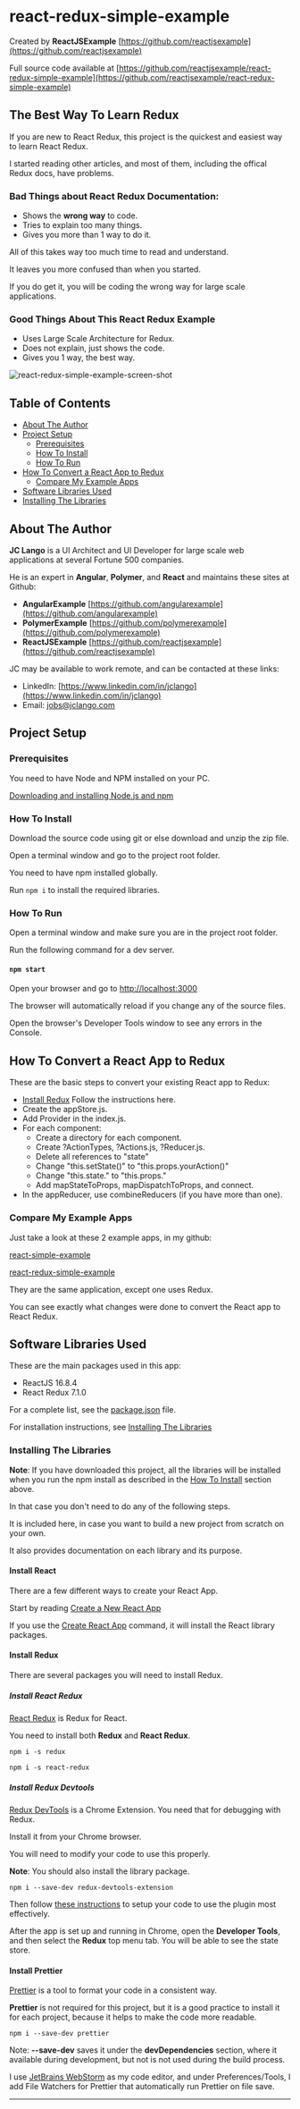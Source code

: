 # react-redux-simple-example

Created by **ReactJSExample** [https://github.com/reactjsexample](https://github.com/reactjsexample)

Full source code available at [https://github.com/reactjsexample/react-redux-simple-example](https://github.com/reactjsexample/react-redux-simple-example)

## The Best Way To Learn Redux

If you are new to React Redux, this project is the quickest and easiest way to learn React Redux.

I started reading other articles, and most of them, including the offical Redux docs, have problems.

### Bad Things about React Redux Documentation:

* Shows the **wrong way** to code.
* Tries to explain too many things.
* Gives you more than 1 way to do it.

All of this takes way too much time to read and understand.

It leaves you more confused than when you started.

If you do get it, you will be coding the wrong way for large scale applications.

### Good Things About This React Redux Example

* Uses Large Scale Architecture for Redux.
* Does not explain, just shows the code.
* Gives you 1 way, the best way.

![react-redux-simple-example-screen-shot](https://github.com/reactjsexample/react-redux-simple-example/blob/master/assets/images/react-redux-simple-example-screen-shot.png)

## Table of Contents

- [About The Author](#about-the-author)
- [Project Setup](#project-setup)
  - [Prerequisites](#prerequisites)
  - [How To Install](#how-to-install)
  - [How To Run](#how-to-run)
- [How To Convert a React App to Redux](#how-to-convert-a-react-app-to-redux)
  - [Compare My Example Apps](#compare-my-example-apps)
- [Software Libraries Used](#software-libraries-used)
- [Installing The Libraries](#installing-the-libraries)

## About The Author

**JC Lango** is a UI Architect and UI Developer for large scale web applications at several Fortune 500 companies.

He is an expert in **Angular**, **Polymer**, and **React** and maintains these sites at Github:

- **AngularExample** [https://github.com/angularexample](https://github.com/angularexample)
- **PolymerExample** [https://github.com/polymerexample](https://github.com/polymerexample)
- **ReactJSExample** [https://github.com/reactjsexample](https://github.com/reactjsexample)

JC may be available to work remote, and can be contacted at these links:

- LinkedIn: [https://www.linkedin.com/in/jclango](https://www.linkedin.com/in/jclango)
- Email: [jobs@jclango.com](mailto:jobs@jclango.com)

## Project Setup

### Prerequisites

You need to have Node and NPM installed on your PC.

[Downloading and installing Node.js and npm](https://docs.npmjs.com/downloading-and-installing-node-js-and-npm)

### How To Install

Download the source code using git or else download and unzip the zip file.

Open a terminal window and go to the project root folder.

You need to have npm installed globally.

Run `npm i` to install the required libraries.

### How To Run

Open a terminal window and make sure you are in the project root folder.

Run the following command for a dev server.

#### `npm start`

Open your browser and go to [http://localhost:3000](http://localhost:3000)

The browser will automatically reload if you change any of the source files.

Open the browser's Developer Tools window to see any errors in the Console.

## How To Convert a React App to Redux

These are the basic steps to convert your existing React app to Redux:

- [Install Redux](#install-redux) Follow the instructions here.
- Create the appStore.js.
- Add Provider in the index.js.
- For each component:
  - Create a directory for each component.
  - Create ?ActionTypes, ?Actions.js, ?Reducer.js. 
  - Delete all references to "state"
  - Change "this.setState()" to "this.props.yourAction()"
  - Change "this.state." to "this.props."
  - Add mapStateToProps, mapDispatchToProps, and connect.
- In the appReducer, use combineReducers (if you have more than one).

### Compare My Example Apps

Just take a look at these 2 example apps, in my github:

[react-simple-example](https://github.com/reactjsexample/react-simple-example)

[react-redux-simple-example](https://github.com/reactjsexample/react-redux-simple-example)

They are the same application, except one uses Redux.

You can see exactly what changes were done to convert the React app to React Redux.

## Software Libraries Used

These are the main packages used in this app:

- ReactJS 16.8.4
- React Redux 7.1.0

For a complete list, see the [package.json](https://github.com/reactjsexample/react-redux-example/blob/master/package.json) file.

For installation instructions, see [Installing The Libraries](#installing-the-libraries)

### Installing The Libraries

**Note**: If you have downloaded this project, all the libraries will be installed when you run the npm install as described in the [How To Install](#how-to-install) section above.

In that case you don't need to do any of the following steps.

It is included here,
in case you want to build a new project from scratch on your own.

It also provides documentation on each library and its purpose. 

#### Install React

There are a few different ways to create your React App.

Start by reading [Create a New React App](https://reactjs.org/docs/create-a-new-react-app.html)

If you use the [Create React App](https://reactjs.org/docs/create-a-new-react-app.html#create-react-app) command, it will install the React library packages.

#### Install Redux

There are several packages you will need to install Redux.

##### Install React Redux

[React Redux](https://react-redux.js.org/) is Redux for React.

You need to install both **Redux** and **React Redux**.

`npm i -s redux`

`npm i -s react-redux`

##### Install Redux Devtools

[Redux DevTools](https://chrome.google.com/webstore/detail/redux-devtools/lmhkpmbekcpmknklioeibfkpmmfibljd?hl=en) is a Chrome Extension.
You need that for debugging with Redux.

Install it from your Chrome browser.

You will need to modify your code to use this properly.

**Note**: You should also install the library package.

`npm i --save-dev redux-devtools-extension`

Then follow [these instructions](https://github.com/zalmoxisus/redux-devtools-extension#13-use-redux-devtools-extension-package-from-npm) to setup your code to use the plugin most effectively.

After the app is set up and running in Chrome,
open the **Developer Tools**,
and then select the **Redux** top menu tab.
You will be able to see the state store.

#### Install Prettier

[Prettier](https://prettier.io/) is a tool to format your code in a consistent way.

**Prettier** is not required for this project,
but it is a good practice to install it for each project,
because it helps to make the code more readable. 

`npm i --save-dev prettier`

Note: **--save-dev** saves it under the **devDependencies** section,
where it available during development, but not is not used during the build process.

I use [JetBrains WebStorm](https://www.jetbrains.com/webstorm/) as my code editor,
and under Preferences/Tools, I add File Watchers for Prettier  that automatically run Prettier on file save.

---
